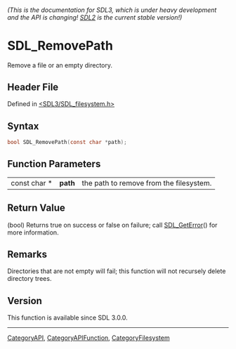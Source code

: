 ###### (This is the documentation for SDL3, which is under heavy development and the API is changing! [SDL2](https://wiki.libsdl.org/SDL2/) is the current stable version!)
# SDL_RemovePath

Remove a file or an empty directory.

## Header File

Defined in [<SDL3/SDL_filesystem.h>](https://github.com/libsdl-org/SDL/blob/main/include/SDL3/SDL_filesystem.h)

## Syntax

```c
bool SDL_RemovePath(const char *path);
```

## Function Parameters

|              |          |                                         |
| ------------ | -------- | --------------------------------------- |
| const char * | **path** | the path to remove from the filesystem. |

## Return Value

(bool) Returns true on success or false on failure; call
[SDL_GetError](SDL_GetError)() for more information.

## Remarks

Directories that are not empty will fail; this function will not recursely
delete directory trees.

## Version

This function is available since SDL 3.0.0.

----
[CategoryAPI](CategoryAPI), [CategoryAPIFunction](CategoryAPIFunction), [CategoryFilesystem](CategoryFilesystem)

